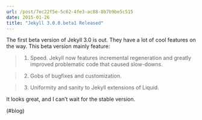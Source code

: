 ```yaml
---
url: /post/7ec22f5e-5c62-4fe3-ac88-8b7b9be5c515
date: 2015-01-26
title: "Jekyll 3.0.0.beta1 Released"
---
```


The first beta version of Jekyll 3.0 is out. They have a lot of cool features on the way. This beta version mainly feature:



>   1. Speed. Jekyll now features incremental regeneration and greatly improved problematic code that caused slow-downs.

>   2. Gobs of bugfixes and customization.

>   3. Uniformity and sanity to Jekyll extensions of Liquid.



It looks great, and I can&#8217;t wait for the stable version.



(#blog)